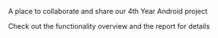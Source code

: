 A place to collaborate and share our 4th Year Android project

Check out the functionality overview and the report for details
